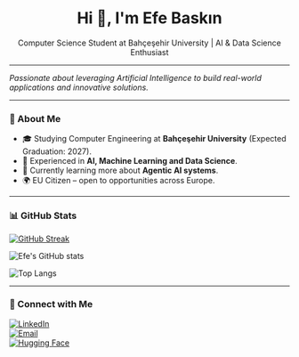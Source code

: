 <h1 align="center"> Hi 👋, I'm Efe Baskın </h1>

<p align="center">
Computer Science Student at Bahçeşehir University | AI & Data Science Enthusiast
</p>

---

*Passionate about leveraging Artificial Intelligence to build real-world applications and innovative solutions.*

---

### 🚀 About Me
- 🎓 Studying Computer Engineering at **Bahçeşehir University** (Expected Graduation: 2027).
- 🤖 Experienced in **AI, Machine Learning and Data Science**.
- 🌱 Currently learning more about **Agentic AI systems**.
- 🌍 EU Citizen – open to opportunities across Europe.

---

### 📊 GitHub Stats

[![GitHub Streak](https://streak-stats.demolab.com?user=EfeBaskin&theme=radical)](https://git.io/streak-stats)

![Efe's GitHub stats](https://efebaskin.vercel.app/api?username=EfeBaskin&show_icons=true&theme=radical)

![Top Langs](https://efebaskin.vercel.app/api/top-langs/?username=EfeBaskin&layout=compact&theme=radical)

---

### 🔗 Connect with Me
[![LinkedIn](https://img.shields.io/badge/-LinkedIn-blue?style=for-the-badge&logo=linkedin)](https://www.linkedin.com/in/efebaskin/)  
[![Email](https://img.shields.io/badge/-Email-red?style=for-the-badge&logo=gmail)](mailto:yourmail@gmail.com)  
[![Hugging Face](https://img.shields.io/badge/-HuggingFace-yellow?style=for-the-badge&logo=huggingface&logoColor=black)](https://huggingface.co/efebaskin)
